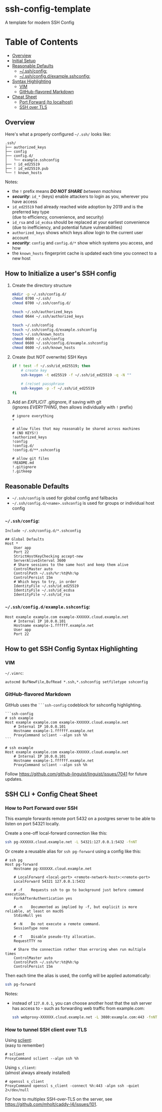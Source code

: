 # ssh-config-template

A template for modern SSH Config

# Table of Contents

-   [Overview](#overview)
-   [Initial Setup](#how-to-initialize-a-users-ssh-config)
-   [Reasonable Defaults](#reasonable-defaults)
    -   [~/.ssh/config:](#sshconfig)
    -   [~/.ssh/config.d/example.sshconfig:](#sshconfigdexamplesshconfig)
-   [Syntax Highlighting](#how-to-get-ssh-config-syntax-highlighting)
    -   [VIM](#vim)
    -   [GitHub-flavored Markdown](#github-flavored-markdown)
-   [Cheat Sheet](#ssh-cli--config-cheat-sheet)
    -   [Port Forward (to localhost)](#how-to-port-forward-over-ssh)
    -   [SSH over TLS](#how-to-tunnel-ssh-client-over-tls)

## Overview

Here's what a properly configured `~/.ssh/` looks like:

```text
.ssh/
├── authorized_keys
├── config
├── config.d/
│   └── example.sshconfig
├── ! id_ed25519
├── ! id_ed25519.pub
└── ! known_hosts
```

Notes:

-   the `!` prefix means _**DO NOT SHARE** between machines_
-   **_security_**: `id_*` (keys) enable attackers to login as you, wherever you have access
-   `id_ed25519` had already reached wide adoption by 2019 and is the preferred key type \
    (due to efficiency, convenience, and security)
-   `id_rsa` and `id_ecdsa` should be replaced at your earliest convenience \
    (due to inefficiency, and potential future vulnerabilities)
-   `authorized_keys` shows which keys allow login to the current user account
-   **_security_**: `config` and `config.d/*` show which systems you access, and how
-   the `known_hosts` fingerprint cache is updated each time you connect to a new host

## How to Initialize a user's SSH config

1. Create the directory structure

    ```sh
    mkdir -p ~/.ssh/config.d/
    chmod 0700 ~/.ssh/
    chmod 0700 ~/.ssh/config.d/

    touch ~/.ssh/authorized_keys
    chmod 0644 ~/.ssh/authorized_keys

    touch ~/.ssh/config
    touch ~/.ssh/config.d/example.sshconfig
    touch ~/.ssh/known_hosts
    chmod 0600 ~/.ssh/config
    chmod 0600 ~/.ssh/config.d/example.sshconfig
    chmod 0600 ~/.ssh/known_hosts
    ```

2. Create (but _NOT_ overwrite) SSH Keys

    ```sh
    if ! test -f ~/.ssh/id_ed25519; then
        # create key
        ssh-keygen -t ed25519 -f ~/.ssh/id_ed25519 -q -N ""

        # (re)set passphrase
        ssh-keygen -p -f ~/.ssh/id_ed25519
    fi
    ```

3. Add an _EXPLICIT_ .gitignore, if saving with git \
   (ignores _EVERYTHING_, then allows individually with `!` prefix)

    ```ignore
    # ignore everything
    *

    # allow files that may reasonably be shared across machines
    # (NO KEYS!)
    !authorized_keys
    !config
    !config.d/
    !config.d/**.sshconfig

    # allow git files
    !README.md
    !.gitignore
    !.gitkeep
    ```

## Reasonable Defaults

-   `~/.ssh/config` is used for global config and fallbacks
-   `~/.ssh/config.d/<name>.sshconfig` is used for groups or individual host config

### `~/.ssh/config`:

```ssh-config
Include ~/.ssh/config.d/*.sshconfig

## Global Defaults
Host *
    User app
    Port 22
    StrictHostKeyChecking accept-new
    ServerAliveInterval 3600
    # Share sessions to the same host and keep them alive
    ControlMaster auto
    ControlPath ~/.ssh/%r:%t@%h:%p
    ControlPersist 15m
    # Which keys to try, in order
    IdentityFile ~/.ssh/id_ed25519
    IdentityFile ~/.ssh/id_ecdsa
    IdentityFile ~/.ssh/id_rsa
```

### `~/.ssh/config.d/example.sshconfig`:

```ssh-config
Host example example.com example-XXXXXX.cloud.example.net
    # Internal IP 10.0.0.101
    Hostname example-1.ffffff.example.net
    User app
    Port 22
```

## How to get SSH Config Syntax Highlighting

### VIM

`~/.vimrc`:

```vim
autocmd BufNewFile,BufRead *.ssh,*.sshconfig setfiletype sshconfig
```

### GitHub-flavored Markdown

GitHub uses the ` ```ssh-config ` codeblock for sshconfig highlighting.

````mkdn
```ssh-config
# ssh example
Host example example.com example-XXXXXX.cloud.example.net
    # Internal IP 10.0.0.101
    Hostname example-1.ffffff.example.net
    ProxyCommand sclient --alpn ssh %h
```
````

```ssh-config
# ssh example
Host example example.com example-XXXXXX.cloud.example.net
    # Internal IP 10.0.0.101
    Hostname example-1.ffffff.example.net
    ProxyCommand sclient --alpn ssh %h
```

Follow <https://github.com/github-linguist/linguist/issues/7041> for future updates.

## SSH CLI + Config Cheat Sheet

### How to Port Forward over SSH

This example forwards remote port 5432 on a postgres server to be able to listen on port 54321 locally.

Create a one-off local-forward connection like this:

```sh
ssh pg-XXXXXX.cloud.example.net -L 54321:127.0.0.1:5432 -fnNT
```

Or create a reusable alias for `ssh pg-forward` using a config like this:

```ssh-config
# ssh pg
Host pg-forward
    Hostname pg-XXXXXX.cloud.example.net

    # LocalForward <local-port> <remote-network-host>:<remote-port>
    LocalForward 54321 127.0.0.1:5432

    # -f    Requests ssh to go to background just before command execution.
    ForkAfterAuthentication yes

    # -n    Documented as implied by -f, but explicit is more reliable, at least on macOS
    StdinNull yes

    # -N    Do not execute a remote command.
    SessionType none

    # -T    Disable pseudo-tty allocation.
    RequestTTY no

    # Share the connection rather than erroring when run multiple times
    ControlMaster auto
    ControlPath ~/.ssh/%r:%t@%h:%p
    ControlPersist 15m
```

Then each time the alias is used, the config will be applied automatically:

```sh
ssh pg-forward
```

Notes:

-   instead of `127.0.0.1`, you can choose another host that the ssh server has access to - such as forwarding web traffic from example.com:
    ```sh
    ssh webproxy-XXXXXX.cloud.example.net -L 3080:example.com:443 -fnNT
    ```

### How to tunnel SSH client over TLS

Using [sclient](https://webinstall.dev/sclient): \
(easy to remember)

```ssh-config
# sclient
ProxyCommand sclient --alpn ssh %h
```

Using `s_client`: \
(almost always already installed)

```ssh-config
# openssl s_client
ProxyCommand openssl s_client -connect %h:443 -alpn ssh -quiet 2>/dev/null
```

For how to multiplex SSH-over-TLS on the server, see <https://github.com/mholt/caddy-l4/issues/101>.
